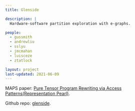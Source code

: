 ```yaml
---
title: Glenside

description: |
  Hardware-software partition exploration with e-graphs.

people:
  - gussmith
  - andrewliu
  - sslyu
  - jmcmahan
  - luisceze
  - ztatlock

layout: project
last-updated: 2021-06-09
---
```

MAPS paper: [Pure Tensor Program Rewriting via Access Patterns(Representation Pearl)](https://arxiv.org/pdf/2105.09377.pdf). 

Github repo: [glenside](https://github.com/gussmith23/glenside).
